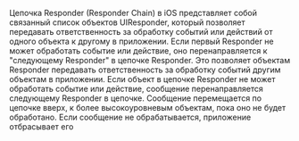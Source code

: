 Цепочка Responder (Responder Chain) в iOS представляет собой связанный список объектов UIResponder, который позволяет передавать ответственность за обработку событий или действий от одного объекта к другому в приложении. Если первый Responder не может обработать событие или действие, оно перенаправляется к "следующему Responder" в цепочке Responder. Это позволяет объектам Responder передавать ответственность за обработку событий другим объектам в приложении. Если объект в цепочке Responder не может обработать событие или действие, сообщение перенаправляется следующему Responder в цепочке. Сообщение перемещается по цепочке вверх, к более высокоуровневым объектам, пока оно не будет обработано. Если сообщение не обрабатывается, приложение отбрасывает его